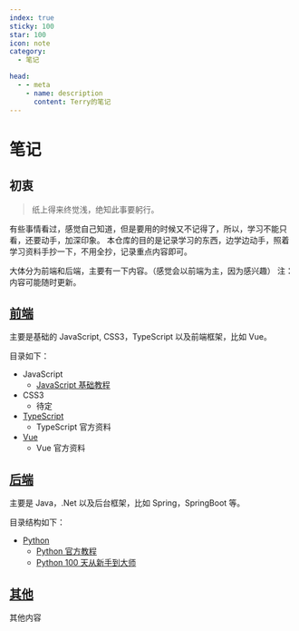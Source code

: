 ```yaml
---
index: true
sticky: 100
star: 100
icon: note
category:
  - 笔记

head:
  - - meta
    - name: description
      content: Terry的笔记
---
```


# 笔记

## 初衷

> 纸上得来终觉浅，绝知此事要躬行。

有些事情看过，感觉自己知道，但是要用的时候又不记得了，所以，学习不能只看，还要动手，加深印象。
本仓库的目的是记录学习的东西，边学边动手，照着学习资料手抄一下，不用全抄，记录重点内容即可。

<!-- more -->

大体分为前端和后端，主要有一下内容。（感觉会以前端为主，因为感兴趣）
注：内容可能随时更新。

## [前端](frontend/)

主要是基础的 JavaScript, CSS3，TypeScript 以及前端框架，比如 Vue。

目录如下：

- JavaScript
  - [JavaScript 基础教程](frontend/js/)
- CSS3
  - 待定
- [TypeScript](frontend/ts/)
  - TypeScript 官方资料
- [Vue](frontend/vue/)
  - Vue 官方资料

## [后端](backend/)

主要是 Java，.Net 以及后台框架，比如 Spring，SpringBoot 等。

目录结构如下：

- [Python](backend/python/)
  - [Python 官方教程](https://docs.python.org/zh-cn/3/tutorial/index.html)
  - [Python 100 天从新手到大师](https://github.com/jackfrued/Python-100-Days)

## [其他](other/)

其他内容
